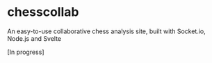 # chesscollab
An easy-to-use collaborative chess analysis site, built with Socket.io, Node.js and Svelte

[In progress]
